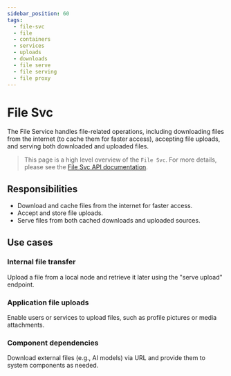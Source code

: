 ```yaml
---
sidebar_position: 60
tags:
  - file-svc
  - file
  - containers
  - services
  - uploads
  - downloads
  - file serve
  - file serving
  - file proxy
---
```


# File Svc

The File Service handles file-related operations, including downloading files from the internet (to cache them for faster access), accepting file uploads, and serving both downloaded and uploaded files.

> This page is a high level overview of the `File Svc`. For more details, please see the [File Svc API documentation](/docs/openorch/download-file).

## Responsibilities

- Download and cache files from the internet for faster access.
- Accept and store file uploads.
- Serve files from both cached downloads and uploaded sources.

## Use cases

### Internal file transfer

Upload a file from a local node and retrieve it later using the "serve upload" endpoint.

### Application file uploads

Enable users or services to upload files, such as profile pictures or media attachments.

### Component dependencies

Download external files (e.g., AI models) via URL and provide them to system components as needed.
